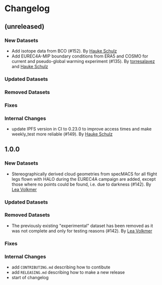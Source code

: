 # Changelog

## (unreleased)

### New Datasets
* Add isotope data from BCO (#152). By [Hauke Schulz](https://github.com/observingClouds)
* Add EUREC4A-MIP boundary conditions from ERA5 and COSMO for current and pseudo-global warming experiment (#135). By [torresalavez](https://github.com/torresalavez) and [Hauke Schulz](https://github.com/observingClouds)
### Updated Datasets
### Removed Datasets
### Fixes
### Internal Changes
* update IPFS version in CI to 0.23.0 to improve access times and make weekly_test more reliable (#149). By [Hauke Schulz](https://github.com/observingClouds)

## 1.0.0

### New Datasets
* Stereographically derived cloud geometries from specMACS for all flight legs flown with HALO during the EUREC4A campaign are added, except those where no points could be found, i.e. due to darkness (#142). By [Lea Volkmer](https://github.com/lvol08)
### Updated Datasets
### Removed Datasets
* The previously existing "experimental" dataset has been removed as it was not complete and only for testing reasons (#142). By [Lea Volkmer](https://github.com/lvol08)
### Fixes
### Internal Changes

* add `CONTRIBUTING.md` describing how to contibute
* add `RELEASING.md` describing how to make a new release
* start of changelog
